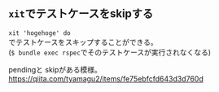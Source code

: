 ## ```xit```でテストケースをskipする

```xit 'hogehoge' do```  
でテストケースをスキップすることができる。  
(```$ bundle exec rspec```でそのテストケースが実行されなくなる)

pendingと skipがある模様。  
https://qiita.com/tyamagu2/items/fe75ebfcfd643d3d760d
